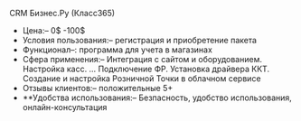 CRM Бизнес.Ру (Класс365)

- Цена:– 0$ -100$
- Условия пользования:– регистрация и приобретение пакета
- Функционал–: программа для учета в магазинах
- Сфера применения:– Интеграция с сайтом и оборудованием. Настройка касс. … Подключение ФР. Установка драйвера ККТ. Создание и настройка Розничной Точки в облачном сервисе
- Отзывы клиентов:– положительные 5+
- **Удобства использования:– Безпасность, удобство использования, онлайн-консультация
